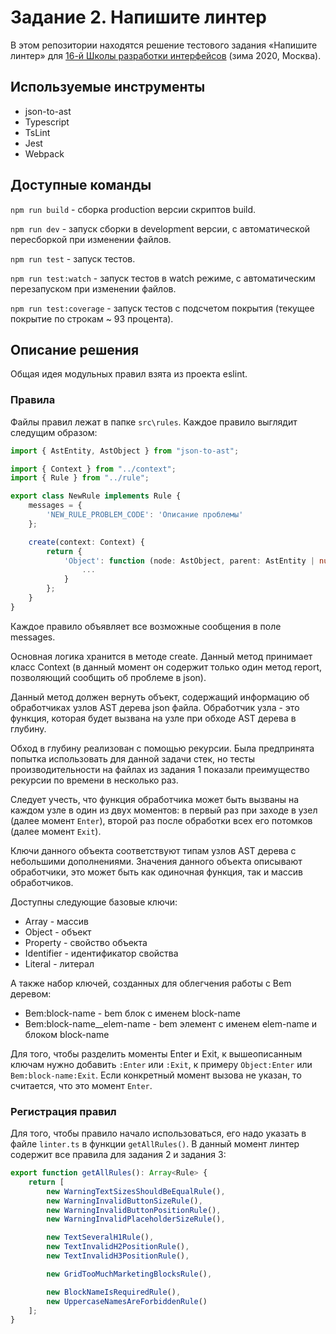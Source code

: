 # Задание 2. Напишите линтер

В этом репозитории находятся решение тестового задания «Напишите линтер» для [16-й Школы разработки интерфейсов](https://yandex.ru/promo/academy/shri) (зима 2020, Москва).

## Используемые инструменты

- json-to-ast
- Typescript
- TsLint
- Jest
- Webpack

## Доступные команды

`npm run build` - сборка production версии скриптов build.

`npm run dev` - запуск сборки в development версии, с автоматической пересборкой при изменении файлов.

`npm run test` - запуск тестов.

`npm run test:watch` - запуск тестов в watch режиме, с автоматическим перезапуском при изменении файлов.

`npm run test:coverage` - запуск тестов с подсчетом покрытия (текущее покрытие по строкам ~ 93 процента).

## Описание решения

Общая идея модульных правил взята из проекта eslint.

### Правила 

Файлы правил лежат в папке `src\rules`. Каждое правило выглядит следущим образом:

```ts
import { AstEntity, AstObject } from "json-to-ast";

import { Context } from "../context";
import { Rule } from "../rule";

export class NewRule implements Rule {
    messages = {
        'NEW_RULE_PROBLEM_CODE': 'Описание проблемы'
    };

    create(context: Context) {
        return {
            'Object': function (node: AstObject, parent: AstEntity | null) {
                ...
            }
        };
    }
}
```

Каждое правило объявляет все возможные сообщения в поле messages.

Основная логика хранится в методе create. Данный метод принимает класс Context 
(в данный момент он содержит только один метод report, позволяющий сообщить об проблеме в json).

Данный метод должен вернуть объект, содержащий информацию об обработчиках узлов AST дерева json файла.
Обработчик узла - это функция, которая будет вызвана на узле при обходе AST дерева в глубину.

Обход в глубину реализован с помощью рекурсии. Была предпринята попытка использовать для данной задачи стек, 
но тесты производительности на файлах из задания 1 показали преимущество рекурсии по времени в несколько раз.

Следует учесть, что функция обработчика может быть вызваны на каждом узле в один из двух моментов:
в первый раз при заходе в узел (далее момент `Enter`), второй раз после обработки всех его потомков (далее момент `Exit`).

Ключи данного объекта соответствуют типам узлов AST дерева с небольшими дополнениями.
Значения данного объекта описывают обработчики, это может быть как одиночная функция, так и массив обработчиков.

Доступны следующие базовые ключи:

- Array - массив
- Object - объект
- Property - свойство объекта
- Identifier - идентификатор свойства
- Literal - литерал

А также набор ключей, созданных для облегчения работы с Bem деревом:
- Bem:block-name - bem блок с именем block-name
- Bem:block-name__elem-name - bem элемент с именем elem-name и блоком block-name

Для того, чтобы разделить моменты Enter и Exit, к вышеописанным ключам нужно добавить `:Enter` или `:Exit`, 
к примеру `Object:Enter` или `Bem:block-name:Exit`. 
Если конкретный момент вызова не указан, то считается, что это момент `Enter`.

### Регистрация правил

Для того, чтобы правило начало использоваться, его надо указать в файле `linter.ts` в функции `getAllRules()`. 
В данный момент линтер содержит все правила для задания 2 и задания 3:

```ts
export function getAllRules(): Array<Rule> {
    return [
        new WarningTextSizesShouldBeEqualRule(),
        new WarningInvalidButtonSizeRule(),
        new WarningInvalidButtonPositionRule(),
        new WarningInvalidPlaceholderSizeRule(),

        new TextSeveralH1Rule(),
        new TextInvalidH2PositionRule(),
        new TextInvalidH3PositionRule(),

        new GridTooMuchMarketingBlocksRule(),

        new BlockNameIsRequiredRule(),
        new UppercaseNamesAreForbiddenRule()
    ];
}
```
